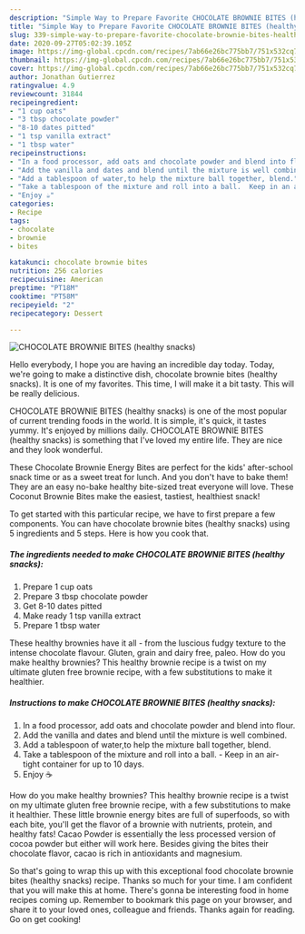 ```yaml
---
description: "Simple Way to Prepare Favorite CHOCOLATE BROWNIE BITES (healthy snacks)"
title: "Simple Way to Prepare Favorite CHOCOLATE BROWNIE BITES (healthy snacks)"
slug: 339-simple-way-to-prepare-favorite-chocolate-brownie-bites-healthy-snacks
date: 2020-09-27T05:02:39.105Z
image: https://img-global.cpcdn.com/recipes/7ab66e26bc775bb7/751x532cq70/chocolate-brownie-bites-healthy-snacks-recipe-main-photo.jpg
thumbnail: https://img-global.cpcdn.com/recipes/7ab66e26bc775bb7/751x532cq70/chocolate-brownie-bites-healthy-snacks-recipe-main-photo.jpg
cover: https://img-global.cpcdn.com/recipes/7ab66e26bc775bb7/751x532cq70/chocolate-brownie-bites-healthy-snacks-recipe-main-photo.jpg
author: Jonathan Gutierrez
ratingvalue: 4.9
reviewcount: 31844
recipeingredient:
- "1 cup oats"
- "3 tbsp chocolate powder"
- "8-10 dates pitted"
- "1 tsp vanilla extract"
- "1 tbsp water"
recipeinstructions:
- "In a food processor, add oats and chocolate powder and blend into flour."
- "Add the vanilla and dates and blend until the mixture is well combined."
- "Add a tablespoon of water,to help the mixture ball together, blend."
- "Take a tablespoon of the mixture and roll into a ball.  Keep in an air-tight container for up to 10 days."
- "Enjoy ☕️"
categories:
- Recipe
tags:
- chocolate
- brownie
- bites

katakunci: chocolate brownie bites 
nutrition: 256 calories
recipecuisine: American
preptime: "PT18M"
cooktime: "PT58M"
recipeyield: "2"
recipecategory: Dessert

---
```



![CHOCOLATE BROWNIE BITES (healthy snacks)](https://img-global.cpcdn.com/recipes/7ab66e26bc775bb7/751x532cq70/chocolate-brownie-bites-healthy-snacks-recipe-main-photo.jpg)

Hello everybody, I hope you are having an incredible day today. Today, we're going to make a distinctive dish, chocolate brownie bites (healthy snacks). It is one of my favorites. This time, I will make it a bit tasty. This will be really delicious.

CHOCOLATE BROWNIE BITES (healthy snacks) is one of the most popular of current trending foods in the world. It is simple, it's quick, it tastes yummy. It's enjoyed by millions daily. CHOCOLATE BROWNIE BITES (healthy snacks) is something that I've loved my entire life. They are nice and they look wonderful.

These Chocolate Brownie Energy Bites are perfect for the kids&#39; after-school snack time or as a sweet treat for lunch. And you don&#39;t have to bake them! They are an easy no-bake healthy bite-sized treat everyone will love. These Coconut Brownie Bites make the easiest, tastiest, healthiest snack!


To get started with this particular recipe, we have to first prepare a few components. You can have chocolate brownie bites (healthy snacks) using 5 ingredients and 5 steps. Here is how you cook that.

<!--inarticleads1-->

##### The ingredients needed to make CHOCOLATE BROWNIE BITES (healthy snacks):

1. Prepare 1 cup oats
1. Prepare 3 tbsp chocolate powder
1. Get 8-10 dates pitted
1. Make ready 1 tsp vanilla extract
1. Prepare 1 tbsp water


These healthy brownies have it all - from the luscious fudgy texture to the intense chocolate flavour. Gluten, grain and dairy free, paleo. How do you make healthy brownies? This healthy brownie recipe is a twist on my ultimate gluten free brownie recipe, with a few substitutions to make it healthier. 

<!--inarticleads2-->

##### Instructions to make CHOCOLATE BROWNIE BITES (healthy snacks):

1. In a food processor, add oats and chocolate powder and blend into flour.
1. Add the vanilla and dates and blend until the mixture is well combined.
1. Add a tablespoon of water,to help the mixture ball together, blend.
1. Take a tablespoon of the mixture and roll into a ball.  - Keep in an air-tight container for up to 10 days.
1. Enjoy ☕️


How do you make healthy brownies? This healthy brownie recipe is a twist on my ultimate gluten free brownie recipe, with a few substitutions to make it healthier. These little brownie energy bites are full of superfoods, so with each bite, you&#39;ll get the flavor of a brownie with nutrients, protein, and healthy fats! Cacao Powder is essentially the less processed version of cocoa powder but either will work here. Besides giving the bites their chocolate flavor, cacao is rich in antioxidants and magnesium. 

So that's going to wrap this up with this exceptional food chocolate brownie bites (healthy snacks) recipe. Thanks so much for your time. I am confident that you will make this at home. There's gonna be interesting food in home recipes coming up. Remember to bookmark this page on your browser, and share it to your loved ones, colleague and friends. Thanks again for reading. Go on get cooking!
